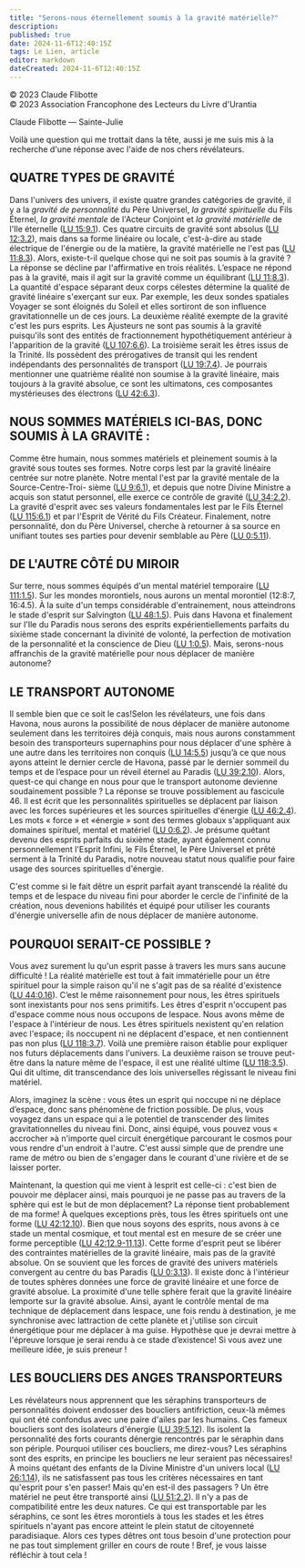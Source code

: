 ```yaml
---
title: "Serons-nous éternellement soumis à la gravité matérielle?"
description: 
published: true
date: 2024-11-6T12:40:15Z
tags: Le Lien, article
editor: markdown
dateCreated: 2024-11-6T12:40:15Z
---
```


<p class="v-card v-sheet theme--light grey lighten-3 px-2">© 2023 Claude Flibotte<br>© 2023 Association Francophone des Lecteurs du Livre d'Urantia</p>

Claude Flibotte — Sainte-Julie

Voilà une question qui me trottait dans la tête, aussi je me suis mis à la recherche d'une réponse avec l'aide de nos chers révélateurs.

## QUATRE TYPES DE GRAVITÉ

Dans l'univers des univers, il existe quatre grandes catégories de gravité, il y a la _gravité de personnalité_ du Père Universel, _la gravité spirituelle_ du Fils Éternel, _la gravité mentale_ de l'Acteur Conjoint et _la gravité matérielle_ de l'Ile éternelle ([LU 15:9.1](/fr/The_Urantia_Book/15#p9_1)). Ces quatre circuits de gravité sont absolus ([LU 12:3.2](/fr/The_Urantia_Book/12#p3_2)), mais dans sa forme linéaire ou locale, c'est-à-dire au stade électrique de l'énergie ou de la matière, la gravité matérielle ne l'est pas ([LU 11:8.3](/fr/The_Urantia_Book/11#p8_3)). Alors, existe-t-il quelque chose qui ne soit pas soumis à la gravité ? La réponse se décline par l'affirmative en trois réalités. L’espace ne répond pas à la gravité, mais il agit sur la gravité comme un équilibrant ([LU 11:8.3](/fr/The_Urantia_Book/11#p8_3)). La quantité d'espace séparant deux corps célestes détermine la qualité de gravité linéaire s'exerçant sur eux. Par exemple, les deux sondes spatiales Voyager se sont éloignés du Soleil et elles sortiront de son influence gravitationnelle un de ces jours. La deuxième réalité exempte de la gravité c'est les purs esprits. Les Ajusteurs ne sont pas soumis à la gravité puisqu'ils sont des entités de fractionnement hypothétiquement antérieur à l'apparition de la gravité ([LU 107:6.6](/fr/The_Urantia_Book/107#p6_6)). La troisième serait les êtres issus de la Trinité. Ils possèdent des prérogatives de transit qui les rendent indépendants des personnalités de transport ([LU 19:7.4](/fr/The_Urantia_Book/19#p7_4)). Je pourrais mentionner une quatrième réalité non soumise à la gravité linéaire, mais toujours à la gravité absolue, ce sont les ultimatons, ces composantes mystérieuses des électrons ([LU 42:6.3](/fr/The_Urantia_Book/42#p6_3)).

## NOUS SOMMES MATÉRIELS ICI-BAS, DONC SOUMIS À LA GRAVITÉ :

Comme être humain, nous sommes matériels et pleinement soumis à la gravité sous toutes ses formes. Notre corps lest par la gravité linéaire centrée sur notre planète. Notre mental l'est par la gravité mentale de la Source-Centre-Troi- sième ([LU 9:6.1](/fr/The_Urantia_Book/9#p6_1)), et depuis que notre Divine Ministre a acquis son statut personnel, elle exerce ce contrôle de gravité ([LU 34:2.2](/fr/The_Urantia_Book/34#p2_2)). La gravité d'esprit avec ses valeurs fondamentales lest par le Fils Éternel ([LU 115:6.1](/fr/The_Urantia_Book/115#p6_1)) et par l'Esprit de Vérité du Fils Créateur. Finalement, notre personnalité, don du Père Universel, cherche à retourner à sa source en unifiant toutes ses parties pour devenir semblable au Père ([LU 0:5.11](/fr/The_Urantia_Book/0#p5_11)).

## DE L'AUTRE CÔTÉ DU MIROIR

Sur terre, nous sommes équipés d'un mental matériel temporaire ([LU 111:1.5](/fr/The_Urantia_Book/111#p1_5)). Sur les mondes morontiels, nous aurons un mental morontiel (12:8:7, 16:4.5). À la suite d'un temps considérable d'entrainement, nous atteindrons le stade d'esprit sur Salvington ([LU 48:1.5](/fr/The_Urantia_Book/48#p1_5)). Puis dans Havona et finalement sur l'Ile du Paradis nous serons des esprits expérientiellements parfaits du sixième stade concernant la divinité de volonté, la perfection de motivation de la personnalité et la conscience de Dieu ([LU 1:0.5](/fr/The_Urantia_Book/1#p0_5)). Mais, serons-nous affranchis de la gravité matérielle pour nous déplacer de manière autonome?

## LE TRANSPORT AUTONOME

Il semble bien que ce soit le cas!Selon les révélateurs, une fois dans Havona, nous aurons la possibilité de nous déplacer de manière autonome seulement dans les territoires déjà conquis, mais nous aurons constamment besoin des transporteurs supernaphins pour nous déplacer d'une sphère à une autre dans les territoires non conquis ([LU 14:5.5](/fr/The_Urantia_Book/14#p5_5)) jusqu’à ce que nous ayons atteint le dernier cercle de Havona, passé par le dernier sommeil du temps et de l’espace pour un réveil éternel au Paradis ([LU 39:2.10](/fr/The_Urantia_Book/39#p2_10)). Alors, quest-ce qui change en nous pour que le transport autonome devienne soudainement possible ? La réponse se trouve possiblement au fascicule 46. Il est écrit que les personnalités spirituelles se déplacent par liaison avec les forces supérieures et les sources spirituelles d'énergie ([LU 46:2.4](/fr/The_Urantia_Book/46#p2_4)). Les mots « force » et «énergie » sont des termes globaux s'appliquant aux domaines spirituel, mental et matériel ([LU 0:6.2](/fr/The_Urantia_Book/0#p6_2)). Je présume quétant devenu des esprits parfaits du sixième stade, ayant également connu personnellement l'Esprit Infini, le Fils Éternel, le Père Universel et prêté serment à la Trinité du Paradis, notre nouveau statut nous qualifie pour faire usage des sources spirituelles d'énergie.

C'est comme si le fait dêtre un esprit parfait ayant transcendé la réalité du temps et de lespace du niveau fini pour aborder le cercle de l'infinité de la création, nous devenions habilités et équipé pour utiliser les courants d'énergie universelle afin de nous déplacer de manière autonome.

## POURQUOI SERAIT-CE POSSIBLE ?

Vous avez surement lu qu'un esprit passe à travers les murs sans aucune difficulté ! La réalité matérielle est tout à fait immatérielle pour un être spirituel pour la simple raison qu'il ne s'agit pas de sa réalité d'existence ([LU 44:0.16](/fr/The_Urantia_Book/44#p0_16)). C’est le même raisonnement pour nous, les êtres spirituels sont inexistants pour nos sens primitifs. Les êtres d'esprit n'occupent pas d'espace comme nous nous occupons de lespace. Nous avons même de l'espace à l'intérieur de nous. Les êtres spirituels nexistent qu'en relation avec l'espace; ils noccupent ni ne déplacent d'espace, et nen contiennent pas non plus ([LU 118:3.7](/fr/The_Urantia_Book/118#p3_7)). Voilà une première raison établie pour expliquer nos futurs déplacements dans l'univers. La deuxième raison se trouve peut-être dans la nature même de l'espace, il est une réalité ultime ([LU 118:3.5](/fr/The_Urantia_Book/118#p3_5)). Qui dit ultime, dit transcendance des lois universelles régissant le niveau fini matériel.

Alors, imaginez la scène : vous êtes un esprit qui noccupe ni ne déplace d’espace, donc sans phénomène de friction possible. De plus, vous voyagez dans un espace qui a le potentiel de transcender des limites gravitationnelles du niveau fini. Donc, ainsi équipé, vous pouvez vous « accrocher »à n'importe quel circuit énergétique parcourant le cosmos pour vous rendre d'un endroit à l'autre. C'est aussi simple que de prendre une rame de métro ou bien de s'engager dans le courant d'une rivière et de se laisser porter.

Maintenant, la question qui me vient à lesprit est celle-ci : c'est bien de pouvoir me déplacer ainsi, mais pourquoi je ne passe pas au travers de la sphère qui est le but de mon déplacement? La réponse tient probablement de ma forme! À quelques exceptions près, tous les êtres spirituels ont une forme ([LU 42:12.10](/fr/The_Urantia_Book/42#p12_10)). Bien que nous soyons des esprits, nous avons à ce stade un mental cosmique, et tout mental est en mesure de se créer une forme perceptible ([LU 42:12.9-11,13](/fr/The_Urantia_Book/42#p12_9)). Cette forme d'esprit peut se libérer des contraintes matérielles de la gravité linéaire, mais pas de la gravité absolue. On se souvient que les forces de gravité des univers matériels convergent au centre du bas Paradis ([LU 0:3.13](/fr/The_Urantia_Book/0#p3_13)). Il existe donc à l'intérieur de toutes sphères données une force de gravité linéaire et une force de gravité absolue. La proximité d'une telle sphère ferait que la gravité linéaire lemporte sur la gravité absolue. Ainsi, ayant le contrôle mental de ma technique de déplacement dans lespace, une fois rendu à destination, je me synchronise avec lattraction de cette planète et j'utilise son circuit énergétique pour me déplacer à ma guise. Hypothèse que je devrai mettre à l'épreuve lorsque je serai rendu à ce stade d’existence! Si vous avez une meilleure idée, je suis preneur !

## LES BOUCLIERS DES ANGES TRANSPORTEURS

Les révélateurs nous apprennent que les séraphins transporteurs de personnalités doivent endosser des boucliers antifriction, ceux-là mêmes qui ont été confondus avec une paire d'ailes par les humains. Ces fameux boucliers sont des isolateurs d'énergie ([LU 39:5.12](/fr/The_Urantia_Book/39#p5_12)). Ils isolent la personnalité des forts courants dénergie rencontrés par le séraphin dans son périple. Pourquoi utiliser ces boucliers, me direz-vous? Les séraphins sont des esprits, en principe les boucliers ne leur seraient pas nécessaires!À moins quétant des enfants de la Divine Ministre d'un univers local ([LU 26:1.14](/fr/The_Urantia_Book/26#p1_14)), ils ne satisfassent pas tous les critères nécessaires en tant qu'esprit pour s'en passer! Mais qu'en est-il des passagers ? Un être matériel ne peut être transporté ainsi ([LU 51:2.2](/fr/The_Urantia_Book/51#p2_2)). Il n'y a pas de compatibilité entre les deux natures. Ce qui est transportable par les séraphins, ce sont les êtres morontiels à tous les stades et les êtres spirituels n'ayant pas encore atteint le plein statut de citoyenneté paradisiaque. Alors ces types dêtres ont tous besoin d'une protection pour ne pas tout simplement griller en cours de route ! Bref, je vous laisse réfléchir à tout cela !